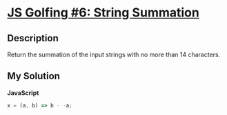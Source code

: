 # [JS Golfing #6: String Summation](https://www.codewars.com/kata/59b8e6a2623654658800008d)

## Description

Return the summation of the input strings with no more than 14 characters.

## My Solution

**JavaScript**

```js
x = (a, b) => b - -a;
```
